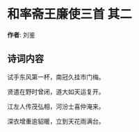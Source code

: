 # 和率斋王廉使三首  其二

**作者**: 刘鉴

## 诗词内容

试手东风第一杯，南冠久挂市门梅。

贤遣在野时曾闭，道大如天运复开。

江左人传茂弘相，河汾士喜仲淹来。

深衣增重逾貂暖，立到天花雨满台。


